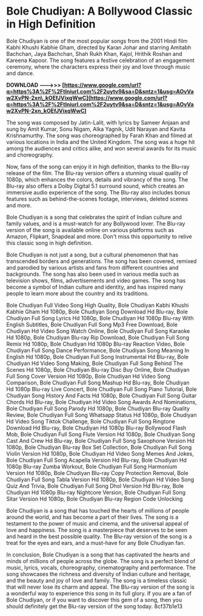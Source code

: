 
 
# Bole Chudiyan: A Bollywood Classic in High Definition
 
Bole Chudiyan is one of the most popular songs from the 2001 Hindi film Kabhi Khushi Kabhie Gham, directed by Karan Johar and starring Amitabh Bachchan, Jaya Bachchan, Shah Rukh Khan, Kajol, Hrithik Roshan and Kareena Kapoor. The song features a festive celebration of an engagement ceremony, where the characters express their joy and love through music and dance.
 
**DOWNLOAD --->>> [https://www.google.com/url?q=https%3A%2F%2Ftlniurl.com%2F2uytv9&sa=D&sntz=1&usg=AOvVaw2XvPN-2xn\_kOEfJVixqWwC](https://www.google.com/url?q=https%3A%2F%2Ftlniurl.com%2F2uytv9&sa=D&sntz=1&usg=AOvVaw2XvPN-2xn_kOEfJVixqWwC)**


 
The song was composed by Jatin-Lalit, with lyrics by Sameer Anjaan and sung by Amit Kumar, Sonu Nigam, Alka Yagnik, Udit Narayan and Kavita Krishnamurthy. The song was choreographed by Farah Khan and filmed at various locations in India and the United Kingdom. The song was a huge hit among the audiences and critics alike, and won several awards for its music and choreography.
 
Now, fans of the song can enjoy it in high definition, thanks to the Blu-ray release of the film. The Blu-ray version offers a stunning visual quality of 1080p, which enhances the colors, details and vibrancy of the song. The Blu-ray also offers a Dolby Digital 5.1 surround sound, which creates an immersive audio experience of the song. The Blu-ray also includes bonus features such as behind-the-scenes footage, interviews, deleted scenes and more.
 
Bole Chudiyan is a song that celebrates the spirit of Indian culture and family values, and is a must-watch for any Bollywood lover. The Blu-ray version of the song is available online on various platforms such as Amazon, Flipkart, Snapdeal and more. Don't miss this opportunity to relive this classic song in high definition.
  
Bole Chudiyan is not just a song, but a cultural phenomenon that has transcended borders and generations. The song has been covered, remixed and parodied by various artists and fans from different countries and backgrounds. The song has also been used in various media such as television shows, films, advertisements and video games. The song has become a symbol of Indian culture and identity, and has inspired many people to learn more about the country and its traditions.
 
Bole Chudiyan Full Video Song High Quality,  Bole Chudiyan Kabhi Khushi Kabhie Gham Hd 1080p,  Bole Chudiyan Song Download Hd Blu-ray,  Bole Chudiyan Full Song Lyrics Hd 1080p,  Bole Chudiyan Hd 1080p Blu-ray With English Subtitles,  Bole Chudiyan Full Song Mp3 Free Download,  Bole Chudiyan Hd Video Song Watch Online,  Bole Chudiyan Full Song Karaoke Hd 1080p,  Bole Chudiyan Blu-ray Rip Download,  Bole Chudiyan Full Song Remix Hd 1080p,  Bole Chudiyan Hd 1080p Blu-ray Reaction Video,  Bole Chudiyan Full Song Dance Performance,  Bole Chudiyan Song Meaning In English Hd 1080p,  Bole Chudiyan Full Song Instrumental Hd Blu-ray,  Bole Chudiyan Hd Video Song Making,  Bole Chudiyan Full Song Behind The Scenes Hd 1080p,  Bole Chudiyan Blu-ray Disc Buy Online,  Bole Chudiyan Full Song Cover Version Hd 1080p,  Bole Chudiyan Hd Video Song Comparison,  Bole Chudiyan Full Song Mashup Hd Blu-ray,  Bole Chudiyan Hd 1080p Blu-ray Live Concert,  Bole Chudiyan Full Song Piano Tutorial,  Bole Chudiyan Song History And Facts Hd 1080p,  Bole Chudiyan Full Song Guitar Chords Hd Blu-ray,  Bole Chudiyan Hd Video Song Awards And Nominations,  Bole Chudiyan Full Song Parody Hd 1080p,  Bole Chudiyan Blu-ray Quality Review,  Bole Chudiyan Full Song Whatsapp Status Hd 1080p,  Bole Chudiyan Hd Video Song Tiktok Challenge,  Bole Chudiyan Full Song Ringtone Download Hd Blu-ray,  Bole Chudiyan Hd 1080p Blu-ray Bollywood Flash Mob,  Bole Chudiyan Full Song Flute Version Hd 1080p,  Bole Chudiyan Song Cast And Crew Hd Blu-ray,  Bole Chudiyan Full Song Saxophone Version Hd 1080p,  Bole Chudiyan Blu-ray Box Set Collection,  Bole Chudiyan Full Song Violin Version Hd 1080p,  Bole Chudiyan Hd Video Song Memes And Jokes,  Bole Chudiyan Full Song Acapella Version Hd Blu-ray,  Bole Chudiyan Hd 1080p Blu-ray Zumba Workout,  Bole Chudiyan Full Song Harmonium Version Hd 1080p,  Bole Chudiyan Blu-ray Copy Protection Removal,  Bole Chudiyan Full Song Tabla Version Hd 1080p,  Bole Chudiyan Hd Video Song Quiz And Trivia,  Bole Chudiyan Full Song Dhol Version Hd Blu-ray,  Bole Chudiyan Hd 1080p Blu-ray Nightcore Version,  Bole Chudiyan Full Song Sitar Version Hd 1080p,  Bole Chudiyan Blu-ray Region Code Unlocking
 
Bole Chudiyan is a song that has touched the hearts of millions of people around the world, and has become a part of their lives. The song is a testament to the power of music and cinema, and the universal appeal of love and happiness. The song is a masterpiece that deserves to be seen and heard in the best possible quality. The Blu-ray version of the song is a treat for the eyes and ears, and a must-have for any Bole Chudiyan fan.
  
In conclusion, Bole Chudiyan is a song that has captivated the hearts and minds of millions of people across the globe. The song is a perfect blend of music, lyrics, vocals, choreography, cinematography and performance. The song showcases the richness and diversity of Indian culture and heritage, and the beauty and joy of love and family. The song is a timeless classic that will never lose its charm and appeal. The Blu-ray version of the song is a wonderful way to experience this song in its full glory. If you are a fan of Bole Chudiyan, or if you want to discover this gem of a song, then you should definitely get the Blu-ray version of the song today.
 8cf37b1e13
 
